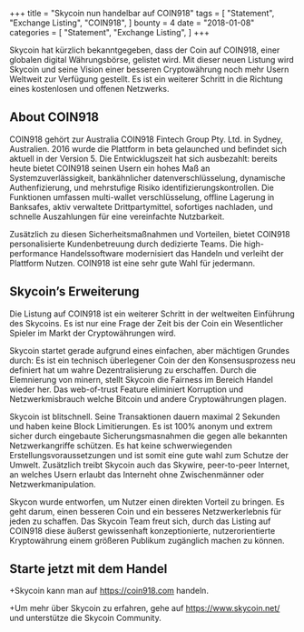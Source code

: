 +++
title = "Skycoin nun handelbar auf COIN918"
tags = [
    "Statement",
    "Exchange Listing",
    "COIN918",
]
bounty = 4
date = "2018-01-08"
categories = [
    "Statement",
    "Exchange Listing",
]
+++

Skycoin hat kürzlich bekanntgegeben, dass der Coin auf COIN918, einer globalen digital Währungsbörse, gelistet wird. Mit dieser neuen Listung wird Skycoin und seine Vision einer besseren Cryptowährung noch mehr Usern Weltweit zur Verfügung gestellt. Es ist ein weiterer Schritt in die Richtung eines kostenlosen und offenen Netzwerks.

## About COIN918
COIN918 gehört zur Australia COIN918 Fintech Group Pty. Ltd. in Sydney, Australien. 2016 wurde die Plattform in beta gelaunched und befindet sich aktuell in der Version 5. Die Entwicklugszeit hat sich ausbezahlt: bereits heute bietet COIN918 seinen Usern ein hohes Maß an Systemzuverlässigkeit, bankähnlicher datenverschlüsselung, dynamische Authenfizierung, und mehrstufige Risiko identifizierungskontrollen. Die Funktionen umfassen multi-wallet verschlüsselung, offline Lagerung in Banksafes, aktiv verwaltete Drittpartymittel, sofortiges nachladen, und schnelle Auszahlungen für eine vereinfachte Nutzbarkeit.

Zusätzlich zu diesen Sicherheitsmaßnahmen und Vorteilen, bietet COIN918 personalisierte Kundenbetreuung durch dedizierte Teams. Die high-performance Handelssoftware modernisiert das Handeln und verleiht der Plattform Nutzen. COIN918 ist eine sehr gute Wahl für jedermann.
## Skycoin’s Erweiterung

Die Listung auf COIN918 ist ein weiterer Schritt in der weltweiten Einführung des Skycoins. Es ist nur eine Frage der Zeit bis der Coin ein Wesentlicher Spieler im Markt der Cryptowährungen wird.

Skycoin startet gerade aufgrund eines einfachen, aber mächtigen Grundes durch: Es ist ein technisch überlegener Coin der den Konsensusprozess neu definiert hat um wahre Dezentralisierung zu erschaffen. Durch die Elemnierung von minern, stellt Skycoin die Fairness im Bereich Handel wieder her. Das web-of-trust Feature eliminiert Korruption und Netzwerkmisbrauch welche Bitcoin und andere Cryptowährungen plagen.

Skycoin ist blitschnell. Seine Transaktionen dauern maximal 2 Sekunden und haben keine Block Limitierungen. Es ist 100% anonym und extrem sicher durch eingebaute Sicherungsmasnahmen die gegen alle bekannten Netzwerkangriffe schützen. Es hat keine schwerwiegenden Erstellungsvoraussetzungen und ist somit eine gute wahl zum Schutze der Umwelt. Zusätzlich treibt Skycoin auch das Skywire, peer-to-peer Internet, an welches Usern erlaubt das Interneht ohne Zwischenmänner oder Netzwerkmanipulation.


Skycon wurde entworfen, um Nutzer einen direkten Vorteil zu bringen. Es geht darum, einen besseren Coin und ein besseres Netzwerkerlebnis für jeden zu schaffen. Das Skycoin Team freut sich, durch das Listing auf COIN918 diese äußerst gewissenhaft konzeptionierte, nutzerorientierte Kryptowährung einem größeren Publikum zugänglich machen zu können.


## Starte jetzt mit dem Handel

+Skycoin kann man auf https://coin918.com handeln.

+Um mehr über Skycoin zu erfahren, gehe auf https://www.skycoin.net/ und unterstütze die Skycoin Community.


